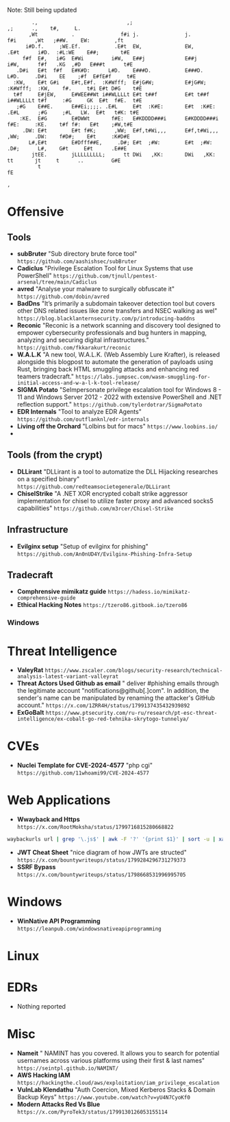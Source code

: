 Note: Still being updated
                                                                                                                 
```                                                                                            :                    
        .,                             ,;                                    ,;      .,    t#,     L.            
       ,Wt           .               f#i j.               j.               f#i      ,Wt   ;##W.    EW:        ,ft
      i#D.f.     ;WE.Ef.           .E#t  EW,              EW,            .E#t      i#D.  :#L:WE    E##;       t#E
     f#f  E#,   i#G  E#Wi         i#W,   E##j             E##j          i#W,      f#f   .KG  ,#D   E###t      t#E
   .D#i   E#t  f#f   E#K#D:      L#D.    E###D.           E###D.       L#D.     .D#i    EE    ;#f  E#fE#f     t#E
  :KW,    E#t G#i    E#t,E#f.  :K#Wfff;  E#jG#W;          E#jG#W;    :K#Wfff;  :KW,    f#.     t#i E#t D#G    t#E
  t#f     E#jEW,     E#WEE##Wt i##WLLLLt E#t t##f         E#t t##f   i##WLLLLt t#f     :#G     GK  E#t  f#E.  t#E
   ;#G    E##E.      E##Ei;;;;. .E#L     E#t  :K#E:       E#t  :K#E:  .E#L      ;#G     ;#L   LW.  E#t   t#K: t#E
    :KE.  E#G        E#DWWt       f#E:   E#KDDDD###i      E#KDDDD###i   f#E:     :KE.    t#f f#:   E#t    ;#W,t#E
     .DW: E#t        E#t f#K;      ,WW;  E#f,t#Wi,,,      E#f,t#Wi,,,    ,WW;     .DW:    f#D#;    E#t     :K#D#E
       L#,E#t        E#Dfff##E,     .D#; E#t  ;#W:        E#t  ;#W:       .D#;      L#,    G#t     E#t      .E##E
        jtEE.        jLLLLLLLLL;      tt DWi   ,KK:       DWi   ,KK:        tt       jt     t      ..         G#E
          t                                                                                                    fE
                                                                                                                ,
```
# Offensive

## Tools
* **subBruter** "Sub directory brute force tool" `https://github.com/aashishsec/subBruter`
* **Cadiclus** "Privilege Escalation Tool for Linux Systems that use PowerShell" `https://github.com/tjnull/pentest-arsenal/tree/main/Cadiclus`
* **avred** "Analyse your malware to surgically obfuscate it" `https://github.com/dobin/avred`
* **BadDns** "It’s primarily a subdomain takeover detection tool but covers other DNS related issues like zone transfers and NSEC walking as wel" `https://blog.blacklanternsecurity.com/p/introducing-baddns`
* **Reconic** "Reconic is a network scanning and discovery tool designed to empower cybersecurity professionals and bug hunters in mapping, analyzing and securing digital infrastructures." `https://github.com/fkkarakurt/reconic`
* **W.A.L.K** "A new tool, W.A.L.K. (Web Assembly Lure Krafter), is released alongside this blogpost to automate the generation of payloads using Rust, bringing back HTML smuggling attacks and enhancing red teamers tradecraft." `https://labs.jumpsec.com/wasm-smuggling-for-initial-access-and-w-a-l-k-tool-release/`
* **SIGMA Potato** "SeImpersonate privilege escalation tool for Windows 8 - 11 and Windows Server 2012 - 2022 with extensive PowerShell and .NET reflection support." `https://github.com/tylerdotrar/SigmaPotato`
* **EDR Internals** "Tool to analyze EDR Agents" `https://github.com/outflanknl/edr-internals`
* **Living off the Orchard** "Lolbins but for macs" `https://www.loobins.io/`
* 

## Tools (from the crypt)
* **DLLirant** "DLLirant is a tool to automatize the DLL Hijacking researches on a specified binary" `https://github.com/redteamsocietegenerale/DLLirant`
* **ChiselStrike** "A .NET XOR encrypted cobalt strike aggressor implementation for chisel to utilize faster proxy and advanced socks5 capabilities" `https://github.com/m3rcer/Chisel-Strike`


## Infrastructure
* **Evilginx setup** "Setup of evilginx for phishing" `https://github.com/An0nUD4Y/Evilginx-Phishing-Infra-Setup`

## Tradecraft
* **Comphrensive mimikatz guide** `https://hadess.io/mimikatz-comprehensive-guide`
* **Ethical Hacking Notes** `https://tzero86.gitbook.io/tzero86`

### Windows

# Threat Intelligence 
* **ValeyRat** `https://www.zscaler.com/blogs/security-research/technical-analysis-latest-variant-valleyrat`
* **Threat Actors Used Github as email** " deliver #phishing emails through the legitimate account "notifications@github[.]com". In addition, the sender's name can be manipulated by renaming the attacker's GitHub account." `https://x.com/1ZRR4H/status/1799137435432939892`
* **ExGoBalt** `https://www.ptsecurity.com/ru-ru/research/pt-esc-threat-intelligence/ex-cobalt-go-red-tehnika-skrytogo-tunnelya/`
  
# CVEs
* **Nuclei Template for CVE-2024-4577**  "php cgi" `https://github.com/11whoami99/CVE-2024-4577`
# Web Applications
* **Wwayback and Https** `https://x.com/RootMoksha/status/1799716815280668822`
```bash
waybackurls url | grep '\.js$' | awk -F '?' '{print $1}' | sort -u | xargs -I{} python lazyegg[.]py "{}" --js_urls --domains --ips > urls && cat urls | grep '\.' | sort -u  | xargs -I{} httpx -silent -u {} -sc -title -td
```
* **JWT Cheat Sheet** "nice diagram of how JWTs are structed" `https://x.com/bountywriteups/status/1799284296731279373`
* **SSRF Bypass** `https://x.com/bountywriteups/status/1798668531996995705`

# Windows
* **WinNative API Programming** `https://leanpub.com/windowsnativeapiprogramming`

# Linux 


# EDRs
* Nothing reported
  
# Misc
* **Nameit** " NAMINT has you covered. It allows you to search for potential usernames across various platforms using their first & last names" `https://seintpl.github.io/NAMINT/`
* **AWS Hacking IAM** `https://hackingthe.cloud/aws/exploitation/iam_privilege_escalation`
* **VulnLab Klendathu** "Auth Coercion, Mixed Kerberos Stacks & Domain Backup Keys" `https://www.youtube.com/watch?v=yU4N7CyoKf0`
* **Modern Attacks Red Vs Blue** `https://x.com/PyroTek3/status/1799130126053155114`
